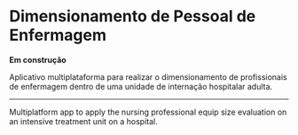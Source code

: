 # Dimensionamento de Pessoal de Enfermagem

**Em construção**

Aplicativo multiplataforma para realizar o dimensionamento de profissionais de enfermagem dentro de uma unidade de internação hospitalar adulta.

-----

Multiplatform app to apply the nursing professional equip size evaluation on an intensive treatment unit on a hospital. 
